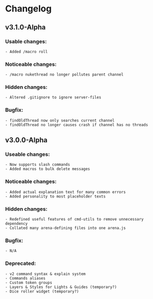# Changelog

## v3.1.0-Alpha
### Usable changes:
	- Added /macro roll

### Noticeable changes:
	- /macro nukethread no longer pollutes parent channel

### Hidden changes:
	- Altered .gitignore to ignore server-files

### Bugfix:
	- findOldThread now only searches current channel
	- findOldThread no longer causes crash if channel has no threads

## v3.0.0-Alpha
### Useable changes:
	- Now supports slash commands
	- Added macros to bulk delete messages

### Noticeable changes:
	- Added actual explanation text for many common errors
	- Added personality to most placeholder texts

### Hidden changes:
	- Redefined useful features of cmd-utils to remove unnecessary dependency
	- Collated many arena-defining files into one arena.js

### Bugfix:
	- N/A

### Deprecated:
	- v2 command syntax & explain system
	- Commands aliases
	- Custom token groups
	- Layers & Styles for Lights & Guides (temporary?)
	- Dice roller widget (temporary?)
